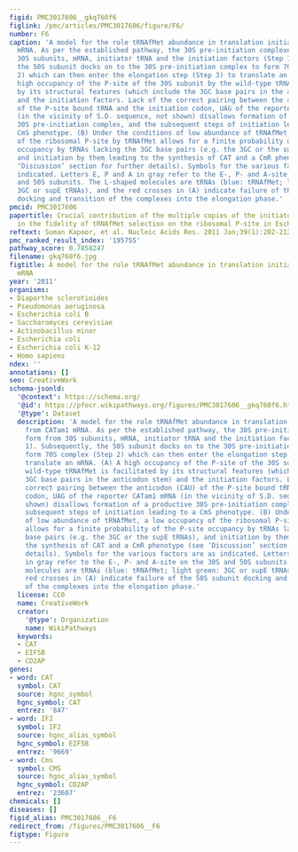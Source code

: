 ```yaml
---
figid: PMC3017606__gkq760f6
figlink: /pmc/articles/PMC3017606/figure/F6/
number: F6
caption: 'A model for the role tRNAfMet abundance in translation initiation from CATam1
  mRNA. As per the established pathway, the 30S pre-initiation complexes form from
  30S subunits, mRNA, initiator tRNA and the initiation factors (Step 1). Subsequently,
  the 50S subunit docks on to the 30S pre-initiation complex to form 70S complex (Step
  2) which can then enter the elongation step (Step 3) to translate an mRNA. (A) A
  high occupancy of the P-site of the 30S subunit by the wild-type tRNAfMet is facilitated
  by its structural features (which include the 3GC base pairs in the anticodon stem)
  and the initiation factors. Lack of the correct pairing between the anticodon (CAU)
  of the P-site bound tRNA and the initiation codon, UAG of the reporter CATam1 mRNA
  (in the vicinity of S.D. sequence, not shown) disallows formation of a productive
  30S pre-initiation complex, and the subsequent steps of initiation leading to a
  CmS phenotype. (B) Under the conditions of low abundance of tRNAfMet, a low occupancy
  of the ribosomal P-site by tRNAfMet allows for a finite probability of the P-site
  occupancy by tRNAs lacking the 3GC base pairs (e.g. the 3GC or the supE tRNAs),
  and initiation by them leading to the synthesis of CAT and a CmR phenotype (see
  ‘Discussion’ section for further details). Symbols for the various factors are as
  indicated. Letters E, P and A in gray refer to the E-, P- and A-site on the 30S
  and 50S subunits. The L-shaped molecules are tRNAs (blue: tRNAfMet; light green:
  3GC or supE tRNAs), and the red crosses in (A) indicate failure of the 50S subunit
  docking and transition of the complexes into the elongation phase.'
pmcid: PMC3017606
papertitle: Crucial contribution of the multiple copies of the initiator tRNA genes
  in the fidelity of tRNAfMet selection on the ribosomal P-site in Escherichia coli.
reftext: Suman Kapoor, et al. Nucleic Acids Res. 2011 Jan;39(1):202-212.
pmc_ranked_result_index: '195755'
pathway_score: 0.7858247
filename: gkq760f6.jpg
figtitle: A model for the role tRNAfMet abundance in translation initiation from CATam1
  mRNA
year: '2011'
organisms:
- Diaporthe sclerotioides
- Pseudomonas aeruginosa
- Escherichia coli B
- Saccharomyces cerevisiae
- Actinobacillus minor
- Escherichia coli
- Escherichia coli K-12
- Homo sapiens
ndex: ''
annotations: []
seo: CreativeWork
schema-jsonld:
  '@context': https://schema.org/
  '@id': https://pfocr.wikipathways.org/figures/PMC3017606__gkq760f6.html
  '@type': Dataset
  description: 'A model for the role tRNAfMet abundance in translation initiation
    from CATam1 mRNA. As per the established pathway, the 30S pre-initiation complexes
    form from 30S subunits, mRNA, initiator tRNA and the initiation factors (Step
    1). Subsequently, the 50S subunit docks on to the 30S pre-initiation complex to
    form 70S complex (Step 2) which can then enter the elongation step (Step 3) to
    translate an mRNA. (A) A high occupancy of the P-site of the 30S subunit by the
    wild-type tRNAfMet is facilitated by its structural features (which include the
    3GC base pairs in the anticodon stem) and the initiation factors. Lack of the
    correct pairing between the anticodon (CAU) of the P-site bound tRNA and the initiation
    codon, UAG of the reporter CATam1 mRNA (in the vicinity of S.D. sequence, not
    shown) disallows formation of a productive 30S pre-initiation complex, and the
    subsequent steps of initiation leading to a CmS phenotype. (B) Under the conditions
    of low abundance of tRNAfMet, a low occupancy of the ribosomal P-site by tRNAfMet
    allows for a finite probability of the P-site occupancy by tRNAs lacking the 3GC
    base pairs (e.g. the 3GC or the supE tRNAs), and initiation by them leading to
    the synthesis of CAT and a CmR phenotype (see ‘Discussion’ section for further
    details). Symbols for the various factors are as indicated. Letters E, P and A
    in gray refer to the E-, P- and A-site on the 30S and 50S subunits. The L-shaped
    molecules are tRNAs (blue: tRNAfMet; light green: 3GC or supE tRNAs), and the
    red crosses in (A) indicate failure of the 50S subunit docking and transition
    of the complexes into the elongation phase.'
  license: CC0
  name: CreativeWork
  creator:
    '@type': Organization
    name: WikiPathways
  keywords:
  - CAT
  - EIF5B
  - CD2AP
genes:
- word: CAT
  symbol: CAT
  source: hgnc_symbol
  hgnc_symbol: CAT
  entrez: '847'
- word: IF2
  symbol: IF2
  source: hgnc_alias_symbol
  hgnc_symbol: EIF5B
  entrez: '9669'
- word: Cms
  symbol: CMS
  source: hgnc_alias_symbol
  hgnc_symbol: CD2AP
  entrez: '23607'
chemicals: []
diseases: []
figid_alias: PMC3017606__F6
redirect_from: /figures/PMC3017606__F6
figtype: Figure
---
```

